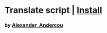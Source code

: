 # Translate script | [Install](https://raw.githubusercontent.com/InfiniteCraftCommunity/userscripts/master/userscripts/TranslateForeignInTooltip/index.user.js)

### by [Alexander_Andercou](https://github.com/24sanduAlexandru)
